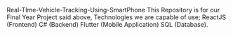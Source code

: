 Real-TIme-Vehicle-Tracking-Using-SmartPhone
This Repository is for our Final Year Project said above,
Technologies we are capable of use;
  ReactJS (Frontend) 
  C# (Backend) 
  Flutter (Mobile Application)
  SQL (Database).
